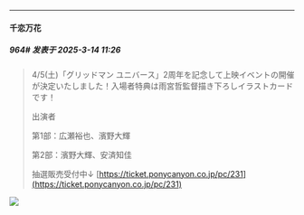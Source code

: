 ﻿
*****

####  千恋万花  
##### 964#       发表于 2025-3-14 11:26

<blockquote>4/5(土)「グリッドマン ユニバース」2周年を記念して上映イベントの開催が決定いたしました！入場者特典は雨宮哲監督描き下ろしイラストカードです！ 

出演者

第1部：広瀬裕也、濱野大輝

第2部：濱野大輝、安済知佳

抽選販売受付中↓
[https://ticket.ponycanyon.co.jp/pc/231](https://ticket.ponycanyon.co.jp/pc/231)</blockquote>
<img src="https://p.sda1.dev/22/19b0c42743c8a05f27bd3dc2d7c3260b/Gl5jUkcbYAM72RR.jpg" referrerpolicy="no-referrer">

